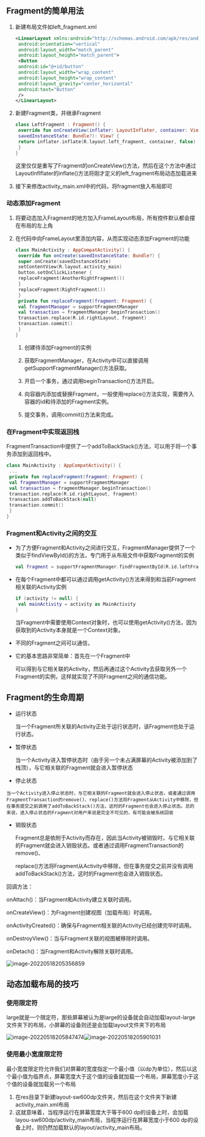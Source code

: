 ## Fragment的简单用法

1.   新建布局文件如left_fragment.xml

     ```xml
     <LinearLayout xmlns:android="http://schemas.android.com/apk/res/android"
      android:orientation="vertical"
      android:layout_width="match_parent"
      android:layout_height="match_parent">
      <Button
      android:id="@+id/button"
      android:layout_width="wrap_content"
      android:layout_height="wrap_content"
      android:layout_gravity="center_horizontal"
      android:text="Button"
      />
     </LinearLayout>
     ```

2.   新建Fragment类，并继承Fragment

     ```kotlin
     class LeftFragment : Fragment() {
      override fun onCreateView(inflater: LayoutInflater, container: ViewGroup?,
      savedInstanceState: Bundle?): View? {
      return inflater.inflate(R.layout.left_fragment, container, false)
      }
     }
     ```

     这里仅仅是重写了Fragment的onCreateView()方法，然后在这个方法中通过LayoutInflflater的inflate()方法将刚才定义的left_fragment布局动态加载进来

3.   接下来修改activity_main.xml中的代码，将fragment放入布局即可


### 动态添加Fragment

1.   将要动态加入Fragment的地方加入FrameLayout布局，所有控件默认都会摆在布局的左上角

2.   在代码中向FrameLayout里添加内容，从而实现动态添加Fragment的功能

     ```kotlin
     class MainActivity : AppCompatActivity() {
      override fun onCreate(savedInstanceState: Bundle?) {
      super.onCreate(savedInstanceState)
      setContentView(R.layout.activity_main)
      button.setOnClickListener {
      replaceFragment(AnotherRightFragment())
      }
      replaceFragment(RightFragment())
      }
      private fun replaceFragment(fragment: Fragment) {
      val fragmentManager = supportFragmentManager
      val transaction = fragmentManager.beginTransaction()
      transaction.replace(R.id.rightLayout, fragment)
      transaction.commit()
      }
     }
     ```

     1.   创建待添加Fragment的实例

     2.    获取FragmentManager，在Activity中可以直接调用getSupportFragmentManager()方法获取。

     3.    开启一个事务，通过调用beginTransaction()方法开启。

     4.    向容器内添加或替换Fragment，一般使用replace()方法实现，需要传入容器的id和待添加的Fragment实例。

     5.    提交事务，调用commit()方法来完成。

### 在**Fragment**中实现返回栈

FragmentTransaction中提供了一个addToBackStack()方法，可以用于将一个事务添加到返回栈中。

```kotlin
class MainActivity : AppCompatActivity() {
 ...
 private fun replaceFragment(fragment: Fragment) {
 val fragmentManager = supportFragmentManager
 val transaction = fragmentManager.beginTransaction()
 transaction.replace(R.id.rightLayout, fragment)
 transaction.addToBackStack(null)
 transaction.commit()
 }
}
```

### **Fragment**和**Activity**之间的交互

-   为了方便Fragment和Activity之间进行交互，FragmentManager提供了一个类似于findViewById()的方法，专门用于从布局文件中获取Fragment的实例

    ```kotlin
    val fragment = supportFragmentManager.findFragmentById(R.id.leftFrag) as LeftFragment
    ```

    

-   在每个Fragment中都可以通过调用getActivity()方法来得到和当前Fragment相关联的Activity实例

    ```kotlin
    if (activity != null) {
     val mainActivity = activity as MainActivity
    }
    ```

    当Fragment中需要使用Context对象时，也可以使用getActivity()方法，因为获取到的Activity本身就是一个Context对象。

-   不同的Fragment之间可以通信，

-   它的基本思路非常简单：首先在一个Fragment中

    可以得到与它相关联的Activity，然后再通过这个Activity去获取另外一个Fragment的实例，这样就实现了不同Fragment之间的通信功能。

## **Fragment**的生命周期 

-   运行状态

    当一个Fragment所关联的Activity正处于运行状态时，该Fragment也处于运行状态。

-   暂停状态

    当一个Activity进入暂停状态时（由于另一个未占满屏幕的Activity被添加到了栈顶），与它相关联的Fragment就会进入暂停状态

-    停止状态

    当一个Activity进入停止状态时，与它相关联的Fragment就会进入停止状态，或者通过调用FragmentTransaction的remove()、replace()方法将Fragment从Activity中移除，但在事务提交之前调用了addToBackStack()方法，这时的Fragment也会进入停止状态。总的来说，进入停止状态的Fragment对用户来说是完全不可见的，有可能会被系统回收

-   销毁状态

    Fragment总是依附于Activity而存在，因此当Activity被销毁时，与它相关联的Fragment就会进入销毁状态。或者通过调用FragmentTransaction的remove()、

    replace()方法将Fragment从Activity中移除，但在事务提交之前并没有调用addToBackStack()方法，这时的Fragment也会进入销毁状态。

回调方法：

onAttach()：当Fragment和Activity建立关联时调用。

onCreateView()：为Fragment创建视图（加载布局）时调用。

onActivityCreated()：确保与Fragment相关联的Activity已经创建完毕时调用。

onDestroyView()：当与Fragment关联的视图被移除时调用。

onDetach()：当Fragment和Activity解除关联时调用。

![image-20220518205356859](https://s2.loli.net/2022/05/18/4ujcbPrAhvE9NIg.png)

## 动态加载布局的技巧

### 使用限定符

large就是一个限定符，那些屏幕被认为是large的设备就会自动加载layout-large文件夹下的布局，小屏幕的设备则还是会加载layout文件夹下的布局

![image-20220518205847474](https://s2.loli.net/2022/05/18/huPzvjnatJGRpVN.png)![image-20220518205901031](https://s2.loli.net/2022/05/18/FCkwmasSVo4H23z.png)

### 使用最小宽度限定符

最小宽度限定符允许我们对屏幕的宽度指定一个最小值（以dp为单位），然后以这个最小值为临界点，屏幕宽度大于这个值的设备就加载一个布局，屏幕宽度小于这个值的设备就加载另一个布局

1.   在res目录下新建layout-sw600dp文件夹，然后在这个文件夹下新建activity_main.xml布局
2.   这就意味着，当程序运行在屏幕宽度大于等于600 dp的设备上时，会加载layou-sw600dp/activity_main布局，当程序运行在屏幕宽度小于600 dp的设备上时，则仍然加载默认的layout/activity_main布局。